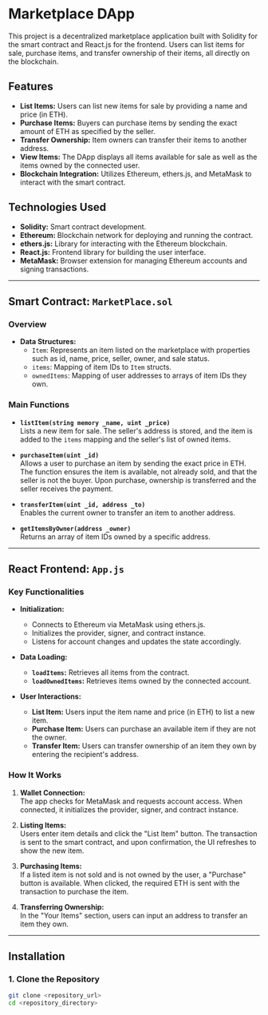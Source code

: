 # Marketplace DApp

This project is a decentralized marketplace application built with Solidity for the smart contract and React.js for the frontend. Users can list items for sale, purchase items, and transfer ownership of their items, all directly on the blockchain.

## Features

- **List Items:** Users can list new items for sale by providing a name and price (in ETH).
- **Purchase Items:** Buyers can purchase items by sending the exact amount of ETH as specified by the seller.
- **Transfer Ownership:** Item owners can transfer their items to another address.
- **View Items:** The DApp displays all items available for sale as well as the items owned by the connected user.
- **Blockchain Integration:** Utilizes Ethereum, ethers.js, and MetaMask to interact with the smart contract.

## Technologies Used

- **Solidity:** Smart contract development.
- **Ethereum:** Blockchain network for deploying and running the contract.
- **ethers.js:** Library for interacting with the Ethereum blockchain.
- **React.js:** Frontend library for building the user interface.
- **MetaMask:** Browser extension for managing Ethereum accounts and signing transactions.

---

## Smart Contract: `MarketPlace.sol`

### Overview

- **Data Structures:**
  - `Item`: Represents an item listed on the marketplace with properties such as id, name, price, seller, owner, and sale status.
  - `items`: Mapping of item IDs to `Item` structs.
  - `ownedItems`: Mapping of user addresses to arrays of item IDs they own.

### Main Functions

- **`listItem(string memory _name, uint _price)`**  
  Lists a new item for sale. The seller's address is stored, and the item is added to the `items` mapping and the seller's list of owned items.

- **`purchaseItem(uint _id)`**  
  Allows a user to purchase an item by sending the exact price in ETH. The function ensures the item is available, not already sold, and that the seller is not the buyer. Upon purchase, ownership is transferred and the seller receives the payment.

- **`transferItem(uint _id, address _to)`**  
  Enables the current owner to transfer an item to another address.

- **`getItemsByOwner(address _owner)`**  
  Returns an array of item IDs owned by a specific address.

---

## React Frontend: `App.js`

### Key Functionalities

- **Initialization:**  
  - Connects to Ethereum via MetaMask using ethers.js.
  - Initializes the provider, signer, and contract instance.
  - Listens for account changes and updates the state accordingly.

- **Data Loading:**  
  - **`loadItems`:** Retrieves all items from the contract.
  - **`loadOwnedItems`:** Retrieves items owned by the connected account.

- **User Interactions:**
  - **List Item:** Users input the item name and price (in ETH) to list a new item.
  - **Purchase Item:** Users can purchase an available item if they are not the owner.
  - **Transfer Item:** Users can transfer ownership of an item they own by entering the recipient's address.

### How It Works

1. **Wallet Connection:**  
   The app checks for MetaMask and requests account access. When connected, it initializes the provider, signer, and contract instance.

2. **Listing Items:**  
   Users enter item details and click the "List Item" button. The transaction is sent to the smart contract, and upon confirmation, the UI refreshes to show the new item.

3. **Purchasing Items:**  
   If a listed item is not sold and is not owned by the user, a "Purchase" button is available. When clicked, the required ETH is sent with the transaction to purchase the item.

4. **Transferring Ownership:**  
   In the "Your Items" section, users can input an address to transfer an item they own.

---

## Installation

### 1. Clone the Repository

```bash
git clone <repository_url>
cd <repository_directory>
